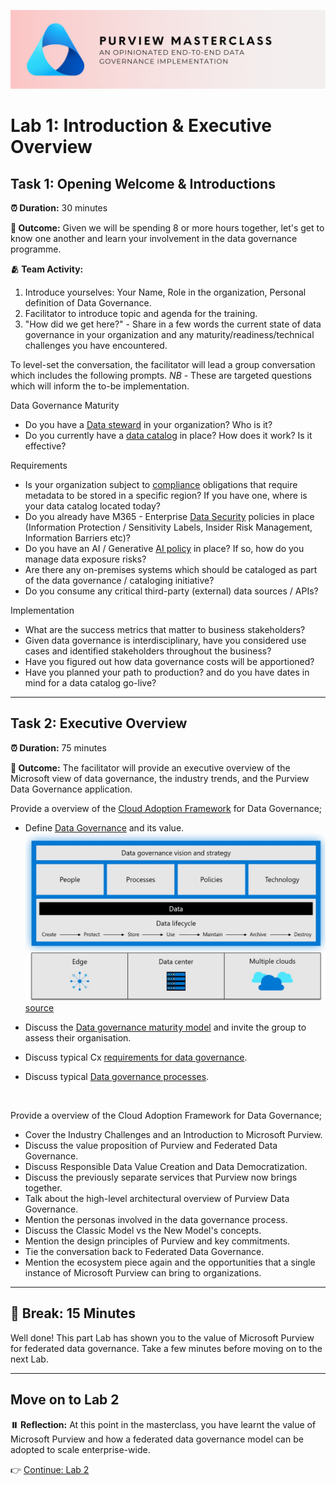 ![Banner](./assets/banner.png)

# Lab 1: Introduction & Executive Overview

## Task 1: Opening Welcome & Introductions

**⏰ Duration:** 30 minutes

**🎯 Outcome:** Given we will be spending 8 or more hours together, let's get to know one another and learn your involvement in the data governance programme.

**🫂 Team Activity:**

1. Introduce yourselves: Your Name, Role in the organization, Personal definition of Data Governance.
2. Facilitator to introduce topic and agenda for the training.
3. "How did we get here?" - Share in a few words the current state of data governance in your organization and any maturity/readiness/technical challenges you have encountered.

To level-set the conversation, the facilitator will lead a group conversation which includes the following prompts.
*NB* - These are targeted questions which will inform the to-be implementation.

Data Governance Maturity
- Do you have a [Data steward](https://learn.microsoft.com/azure/cloud-adoption-framework/scenarios/cloud-scale-analytics/organize-roles-responsibilities#:~:text=Platform%20group%2C%20governance-,Data%20Steward,-Data%20Trustee) in your organization? Who is it?
- Do you currently have a [data catalog](https://learn.microsoft.com/purview/what-is-data-catalog#:~:text=Data%20Catalog%20experience%20allows%20you%20to%20explore%20and%20understand%20your%20data) in place? How does it work? Is it effective?

Requirements
- Is your organization subject to [compliance](https://learn.microsoft.com/azure/compliance/) obligations that require metadata to be stored in a specific region? If you have one, where is your data catalog located today?
- Do you already have M365 - Enterprise [Data Security](https://learn.microsoft.com/purview/purview?view=o365-worldwide#data-security) policies in place (Information Protection / Sensitivity Labels, Insider Risk Management, Information Barriers etc)?
- Do you have an AI / Generative [AI policy](https://learn.microsoft.com/azure/cloud-adoption-framework/strategy/responsible-ai#the-responsible-ai-principles) in place? If so, how do you manage data exposure risks?
- Are there any on-premises systems which should be cataloged as part of the data governance / cataloging initiative?
- Do you consume any critical third-party (external) data sources / APIs?

Implementation
- What are the success metrics that matter to business stakeholders?
- Given data governance is interdisciplinary, have you considered use cases and identified stakeholders throughout the business?
- Have you figured out how data governance costs will be apportioned?
- Have you planned your path to production? and do you have dates in mind for a data catalog go-live?

---

## Task 2: Executive Overview

**⏰ Duration:** 75 minutes

**🎯 Outcome:** The facilitator will provide an executive overview of the Microsoft view of data governance, the industry trends, and the Purview Data Governance application.

Provide a overview of the [Cloud Adoption Framework](https://learn.microsoft.com/azure/cloud-adoption-framework/) for Data Governance;
<br>
- Define [Data Governance](https://learn.microsoft.com/azure/cloud-adoption-framework/scenarios/cloud-scale-analytics/overview-cloud-scale-analytics#govern-your-analytics-estate) and its value.
![Overview](./assets/data_gov_overview.jpg)
[source](https://learn.microsoft.com/en-us/azure/cloud-adoption-framework/scenarios/cloud-scale-analytics/govern-requirements#summary-of-what-is-needed-for-end-to-end-data-governance)

- Discuss the [Data governance maturity model](https://learn.microsoft.com/azure/cloud-adoption-framework/scenarios/cloud-scale-analytics/govern#data-governance-maturity-model) and invite the group to assess their organisation. 
- Discuss typical Cx [requirements for data governance](https://learn.microsoft.com/azure/cloud-adoption-framework/scenarios/cloud-scale-analytics/govern-requirements).
- Discuss typical [Data governance processes](https://learn.microsoft.com/azure/cloud-adoption-framework/scenarios/cloud-scale-analytics/govern-components).
<br>  

Provide a overview of the Cloud Adoption Framework for Data Governance;
<br>
- Cover the Industry Challenges and an Introduction to Microsoft Purview.
- Discuss the value proposition of Purview and Federated Data Governance.
- Discuss Responsible Data Value Creation and Data Democratization.
- Discuss the previously separate services that Purview now brings together.
- Talk about the high-level architectural overview of Purview Data Governance.
- Mention the personas involved in the data governance process.
- Discuss the Classic Model vs the New Model's concepts.
- Mention the design principles of Purview and key commitments.
- Tie the conversation back to Federated Data Governance.
- Mention the ecosystem piece again and the opportunities that a single instance of Microsoft Purview can bring to organizations.

---

## 🍎 Break: 15 Minutes

Well done! This part Lab has shown you to the value of Microsoft Purview for federated data governance. Take a few minutes before moving on to the next Lab.

---

## Move on to Lab 2

**⏸️ Reflection:** At this point in the masterclass, you have learnt the value of Microsoft Purview and how a federated data governance model can be adopted to scale enterprise-wide.

👉 [Continue: Lab 2](./Lab-02%20-%20Designing%20the%20Data%20Map.md)
